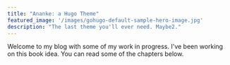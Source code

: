 ```yaml
---
title: "Ananke: a Hugo Theme"
featured_image: '/images/gohugo-default-sample-hero-image.jpg'
description: "The last theme you'll ever need. Maybe2."
---
```

Welcome to my blog with some of my work in progress. I've been working on this book idea. You can read some of the chapters below.
